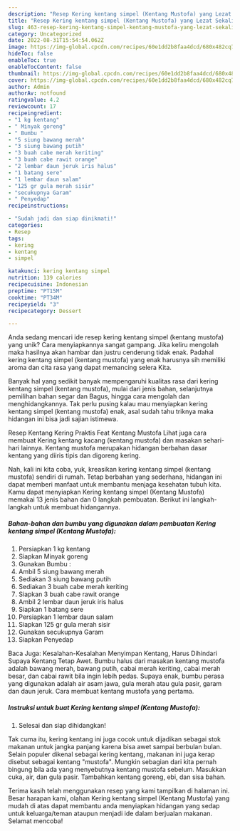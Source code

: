 ```yaml
---
description: "Resep Kering kentang simpel (Kentang Mustofa) yang Lezat Sekali"
title: "Resep Kering kentang simpel (Kentang Mustofa) yang Lezat Sekali"
slug: 463-resep-kering-kentang-simpel-kentang-mustofa-yang-lezat-sekali
category: Uncategorized
date: 2022-08-31T15:54:54.062Z
image: https://img-global.cpcdn.com/recipes/60e1dd2b8faa4dcd/680x482cq70/kering-kentang-simpel-kentang-mustofa-foto-resep-utama.jpg
hideToc: false
enableToc: true
enableTocContent: false
thumbnail: https://img-global.cpcdn.com/recipes/60e1dd2b8faa4dcd/680x482cq70/kering-kentang-simpel-kentang-mustofa-foto-resep-utama.jpg
cover: https://img-global.cpcdn.com/recipes/60e1dd2b8faa4dcd/680x482cq70/kering-kentang-simpel-kentang-mustofa-foto-resep-utama.jpg
author: Admin
authorAv: notfound
ratingvalue: 4.2
reviewcount: 17
recipeingredient:
- "1 kg kentang"
- " Minyak goreng"
- " Bumbu "
- "5 siung bawang merah"
- "3 siung bawang putih"
- "3 buah cabe merah keriting"
- "3 buah cabe rawit orange"
- "2 lembar daun jeruk iris halus"
- "1 batang sere"
- "1 lembar daun salam"
- "125 gr gula merah sisir"
- "secukupnya Garam"
- " Penyedap"
recipeinstructions:

- "Sudah jadi dan siap dinikmati!"
categories:
- Resep
tags:
- kering
- kentang
- simpel

katakunci: kering kentang simpel 
nutrition: 139 calories
recipecuisine: Indonesian
preptime: "PT15M"
cooktime: "PT34M"
recipeyield: "3"
recipecategory: Dessert

---
```





Anda sedang mencari ide resep kering kentang simpel (kentang mustofa) yang unik? Cara menyiapkannya sangat gampang. Jika keliru mengolah maka hasilnya akan hambar dan justru cenderung tidak enak. Padahal kering kentang simpel (kentang mustofa) yang enak harusnya sih memiliki aroma dan cita rasa yang dapat memancing selera Kita.





Banyak hal yang sedikit banyak mempengaruhi kualitas rasa dari kering kentang simpel (kentang mustofa), mulai dari jenis bahan, selanjutnya pemilihan bahan segar dan Bagus, hingga cara mengolah dan menghidangkannya. Tak perlu pusing kalau mau menyiapkan kering kentang simpel (kentang mustofa) enak,      asal sudah tahu triknya maka hidangan ini bisa jadi sajian istimewa.














Resep Kentang Kering Praktis Feat Kentang Mustofa Lihat juga cara membuat Kering kentang kacang (kentang mustofa) dan masakan sehari-hari lainnya. Kentang mustofa merupakan hidangan berbahan dasar kentang yang diiris tipis dan digoreng kering.






Nah, kali ini kita coba, yuk, kreasikan kering kentang simpel (kentang mustofa) sendiri di rumah. Tetap berbahan yang sederhana, hidangan ini dapat memberi manfaat untuk membantu menjaga kesehatan tubuh kita. Kamu dapat menyiapkan Kering kentang simpel (Kentang Mustofa) memakai 13 jenis bahan dan 0 langkah pembuatan. Berikut ini langkah-langkah untuk membuat hidangannya.

<!--inarticleads1-->

##### Bahan-bahan dan bumbu yang digunakan dalam pembuatan Kering kentang simpel (Kentang Mustofa):

1. Persiapkan 1 kg kentang
1. Siapkan  Minyak goreng
1. Gunakan  Bumbu :
1. Ambil 5 siung bawang merah
1. Sediakan 3 siung bawang putih
1. Sediakan 3 buah cabe merah keriting
1. Siapkan 3 buah cabe rawit orange
1. Ambil 2 lembar daun jeruk iris halus
1. Siapkan 1 batang sere
1. Persiapkan 1 lembar daun salam
1. Siapkan 125 gr gula merah sisir
1. Gunakan secukupnya Garam
1. Siapkan  Penyedap


Baca Juga: Kesalahan-Kesalahan Menyimpan Kentang, Harus Dihindari Supaya Kentang Tetap Awet. Bumbu halus dari masakan kentang mustofa adalah bawang merah, bawang putih, cabai merah keriting, cabai merah besar, dan cabai rawit bila ingin lebih pedas. Supaya enak, bumbu perasa yang digunakan adalah air asam jawa, gula merah atau gula pasir, garam dan daun jeruk. Cara membuat kentang mustofa yang pertama. 

<!--inarticleads2-->

##### Instruksi untuk buat Kering kentang simpel (Kentang Mustofa):


1. Selesai dan siap dihidangkan!

Tak cuma itu, kering kentang ini juga cocok untuk dijadikan sebagai stok makanan untuk jangka panjang karena bisa awet sampai berbulan bulan. Selain populer dikenal sebagai kering kentang, makanan ini juga kerap disebut sebagai kentang &#34;mustofa&#34;. Mungkin sebagian dari kita pernah bingung bila ada yang menyebutnya kentang mustofa sebelum. Masukkan cuka, air, dan gula pasir. Tambahkan kentang goreng, ebi, dan sisa bahan. 

Terima kasih telah menggunakan resep yang kami tampilkan di halaman ini. Besar harapan kami, olahan Kering kentang simpel (Kentang Mustofa) yang mudah di atas dapat membantu anda menyiapkan hidangan yang sedap untuk keluarga/teman ataupun menjadi ide dalam berjualan makanan. Selamat mencoba!
